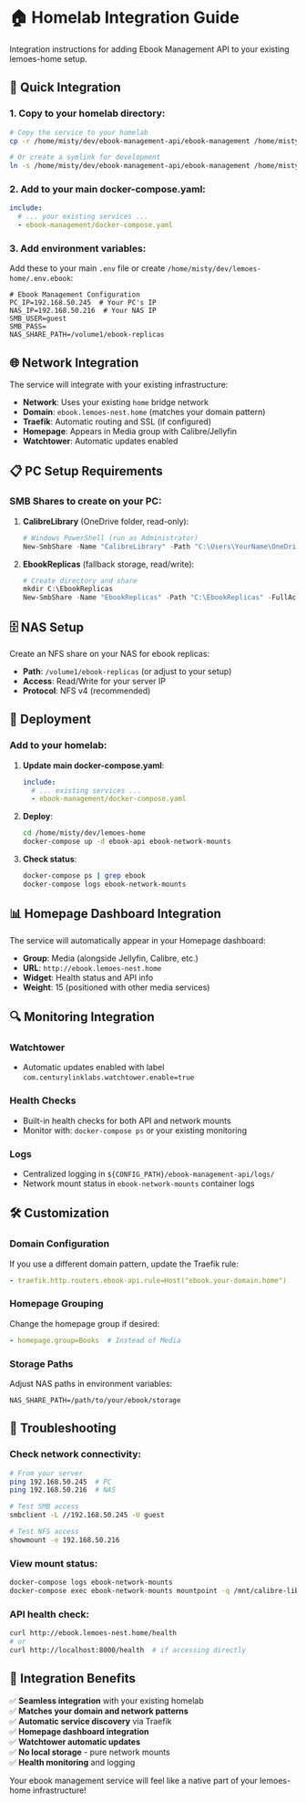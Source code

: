 # 🏠 Homelab Integration Guide

Integration instructions for adding Ebook Management API to your existing lemoes-home setup.

## 🔧 Quick Integration

### 1. Copy to your homelab directory:

```bash
# Copy the service to your homelab
cp -r /home/misty/dev/ebook-management-api/ebook-management /home/misty/dev/lemoes-home/

# Or create a symlink for development
ln -s /home/misty/dev/ebook-management-api/ebook-management /home/misty/dev/lemoes-home/ebook-management
```

### 2. Add to your main docker-compose.yaml:

```yaml
include:
  # ... your existing services ...
  - ebook-management/docker-compose.yaml
```

### 3. Add environment variables:

Add these to your main `.env` file or create `/home/misty/dev/lemoes-home/.env.ebook`:

```env
# Ebook Management Configuration
PC_IP=192.168.50.245  # Your PC's IP
NAS_IP=192.168.50.216  # Your NAS IP
SMB_USER=guest
SMB_PASS=
NAS_SHARE_PATH=/volume1/ebook-replicas
```

## 🌐 Network Integration

The service will integrate with your existing infrastructure:

- **Network**: Uses your existing `home` bridge network
- **Domain**: `ebook.lemoes-nest.home` (matches your domain pattern)
- **Traefik**: Automatic routing and SSL (if configured)
- **Homepage**: Appears in Media group with Calibre/Jellyfin
- **Watchtower**: Automatic updates enabled

## 📋 PC Setup Requirements

### SMB Shares to create on your PC:

1. **CalibreLibrary** (OneDrive folder, read-only):
   ```powershell
   # Windows PowerShell (run as Administrator)
   New-SmbShare -Name "CalibreLibrary" -Path "C:\Users\YourName\OneDrive\CalibreLibrary" -ReadAccess Everyone
   ```

2. **EbookReplicas** (fallback storage, read/write):
   ```powershell
   # Create directory and share
   mkdir C:\EbookReplicas
   New-SmbShare -Name "EbookReplicas" -Path "C:\EbookReplicas" -FullAccess Everyone
   ```

## 🗄️ NAS Setup

Create an NFS share on your NAS for ebook replicas:
- **Path**: `/volume1/ebook-replicas` (or adjust to your setup)
- **Access**: Read/Write for your server IP
- **Protocol**: NFS v4 (recommended)

## 🚀 Deployment

### Add to your homelab:

1. **Update main docker-compose.yaml**:
   ```yaml
   include:
     # ... existing services ...
     - ebook-management/docker-compose.yaml
   ```

2. **Deploy**:
   ```bash
   cd /home/misty/dev/lemoes-home
   docker-compose up -d ebook-api ebook-network-mounts
   ```

3. **Check status**:
   ```bash
   docker-compose ps | grep ebook
   docker-compose logs ebook-network-mounts
   ```

## 📊 Homepage Dashboard Integration

The service will automatically appear in your Homepage dashboard:

- **Group**: Media (alongside Jellyfin, Calibre, etc.)
- **URL**: `http://ebook.lemoes-nest.home`
- **Widget**: Health status and API info
- **Weight**: 15 (positioned with other media services)

## 🔍 Monitoring Integration

### Watchtower
- Automatic updates enabled with label `com.centurylinklabs.watchtower.enable=true`

### Health Checks
- Built-in health checks for both API and network mounts
- Monitor with: `docker-compose ps` or your existing monitoring

### Logs
- Centralized logging in `${CONFIG_PATH}/ebook-management-api/logs/`
- Network mount status in `ebook-network-mounts` container logs

## 🛠️ Customization

### Domain Configuration
If you use a different domain pattern, update the Traefik rule:
```yaml
- traefik.http.routers.ebook-api.rule=Host("ebook.your-domain.home")
```

### Homepage Grouping
Change the homepage group if desired:
```yaml
- homepage.group=Books  # Instead of Media
```

### Storage Paths
Adjust NAS paths in environment variables:
```env
NAS_SHARE_PATH=/path/to/your/ebook/storage
```

## 🔧 Troubleshooting

### Check network connectivity:
```bash
# From your server
ping 192.168.50.245  # PC
ping 192.168.50.216  # NAS

# Test SMB access
smbclient -L //192.168.50.245 -U guest

# Test NFS access  
showmount -e 192.168.50.216
```

### View mount status:
```bash
docker-compose logs ebook-network-mounts
docker-compose exec ebook-network-mounts mountpoint -q /mnt/calibre-library && echo "OK" || echo "FAILED"
```

### API health check:
```bash
curl http://ebook.lemoes-nest.home/health
# or
curl http://localhost:8000/health  # if accessing directly
```

## 🎯 Integration Benefits

✅ **Seamless integration** with your existing homelab  
✅ **Matches your domain and network patterns**  
✅ **Automatic service discovery** via Traefik  
✅ **Homepage dashboard integration**  
✅ **Watchtower automatic updates**  
✅ **No local storage** - pure network mounts  
✅ **Health monitoring** and logging  

Your ebook management service will feel like a native part of your lemoes-home infrastructure!